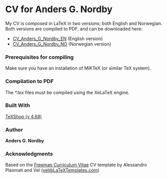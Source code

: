# CV for Anders G. Nordby

My CV is composed in LaTeX in two versions; both English and Norwegian.
Both versions are compiled to PDF, and can be downloaded here:

* [CV_Anders_G_Nordby_EN](https://github.com/agnordby/cv/blob/master/CV_Anders_G_Nordby_EN/CV_Anders_G_Nordby_EN.pdf) (English version)
* [CV_Anders_G_Nordby_NO](https://github.com/agnordby/cv/blob/master/CV_Anders_G_Nordby_NO/CV_Anders_G_Nordby_NO.pdf) (Norwegian version)


### Prerequisites for compiling

Make sure you have an installation of MiKTeX (or similar TeX system).


### Compilation to PDF

The _*.tex_ files must be compiled using the XeLaTeX engine.


### Built With

[TeXShop (v 4.68)](https://pages.uoregon.edu/koch/texshop/texshop.html) 


### Author

**Anders G. Nordby**


### Acknowledgments

Based on the [Freeman Curriculum Vitae](http://www.latextemplates.com/template/freeman-cv) CV template by Alessandro Plasmati and Vel (vel@LaTeXTemplates.com)
